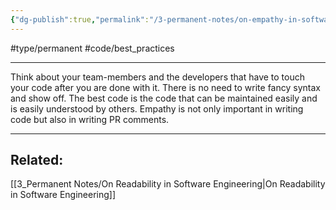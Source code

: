```yaml
---
{"dg-publish":true,"permalink":"/3-permanent-notes/on-empathy-in-software-engineering/","created":"2023-07-28T14:53:10.473+02:00","updated":"2023-08-03T17:40:20.197+02:00"}
---
```


#type/permanent #code/best_practices 

---
Think about your team-members and the developers that have to touch your code after you are done with it. There is no need to write fancy syntax and show off. The best code is the code that can be maintained easily and is easily understood by others.
Empathy is not only important in writing code but also in writing PR comments.

---
## Related:
[[3_Permanent Notes/On Readability in Software Engineering\|On Readability in Software Engineering]]